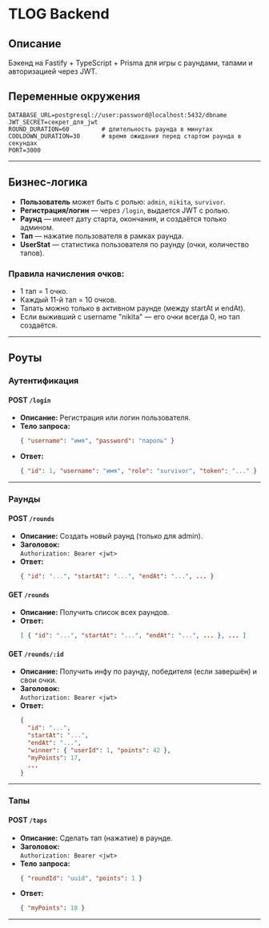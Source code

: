 # TLOG Backend

## Описание

Бэкенд на Fastify + TypeScript + Prisma для игры с раундами, тапами и авторизацией через JWT.

## Переменные окружения

```
DATABASE_URL=postgresql://user:password@localhost:5432/dbname
JWT_SECRET=секрет_для_jwt
ROUND_DURATION=60         # длительность раунда в минутах
COOLDOWN_DURATION=30      # время ожидания перед стартом раунда в секундах
PORT=3000
```

---

## Бизнес-логика

- **Пользователь** может быть с ролью: `admin`, `nikita`, `survivor`.
- **Регистрация/логин** — через `/login`, выдается JWT с ролью.
- **Раунд** — имеет дату старта, окончания, и создаётся только админом.
- **Тап** — нажатие пользователя в рамках раунда.
- **UserStat** — статистика пользователя по раунду (очки, количество тапов).

### Правила начисления очков:
- 1 тап = 1 очко.
- Каждый 11-й тап = 10 очков.
- Тапать можно только в активном раунде (между startAt и endAt).
- Если выживший с username "nikita" — его очки всегда 0, но тап создаётся.

---

## Роуты

### Аутентификация

#### POST `/login`
- **Описание:** Регистрация или логин пользователя.
- **Тело запроса:**  
  ```json
  { "username": "имя", "password": "пароль" }
  ```
- **Ответ:**  
  ```json
  { "id": 1, "username": "имя", "role": "survivor", "token": "..." }
  ```

---

### Раунды

#### POST `/rounds`
- **Описание:** Создать новый раунд (только для admin).
- **Заголовок:**  
  `Authorization: Bearer <jwt>`
- **Ответ:**  
  ```json
  { "id": "...", "startAt": "...", "endAt": "...", ... }
  ```

#### GET `/rounds`
- **Описание:** Получить список всех раундов.
- **Ответ:**  
  ```json
  [ { "id": "...", "startAt": "...", "endAt": "...", ... }, ... ]
  ```

#### GET `/rounds/:id`
- **Описание:** Получить инфу по раунду, победителя (если завершён) и свои очки.
- **Заголовок:**  
  `Authorization: Bearer <jwt>`
- **Ответ:**  
  ```json
  {
    "id": "...",
    "startAt": "...",
    "endAt": "...",
    "winner": { "userId": 1, "points": 42 },
    "myPoints": 17,
    ...
  }
  ```

---

### Тапы

#### POST `/taps`
- **Описание:** Сделать тап (нажатие) в раунде.
- **Заголовок:**  
  `Authorization: Bearer <jwt>`
- **Тело запроса:**  
  ```json
  { "roundId": "uuid", "points": 1 }
  ```
- **Ответ:**  
  ```json
  { "myPoints": 18 }
  ```

---